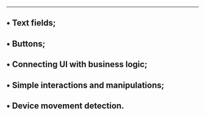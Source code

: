 ---------------------------------------------------------------------------------
• Text fields;
----------------------------------------------------------
• Buttons;
------------------------------------------------------
• Connecting UI with business logic;
----------------------------------------------------
• Simple interactions and manipulations;
-----------------------------------------------
• Device movement detection.
----------------------------------------------
